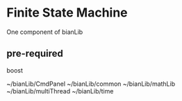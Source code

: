 # Finite State Machine
One component of bianLib

## pre-required
boost

~/bianLib/CmdPanel
~/bianLib/common
~/bianLib/mathLib
~/bianLib/multiThread
~/bianLib/time